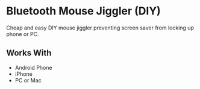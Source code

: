 # Bluetooth Mouse Jiggler (DIY)

Cheap and easy DIY mouse jiggler preventing screen saver from locking up phone or PC.

## Works With

* Android Phone
* iPhone
* PC or Mac
